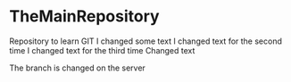 # TheMainRepository
Repository to learn GIT
I changed some text
I changed text for the second time
I changed text for the third time
Changed text


The branch is changed on the server


